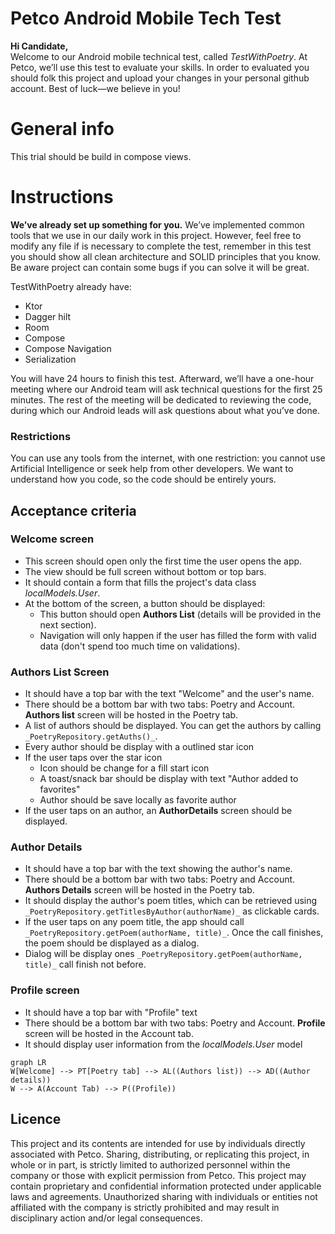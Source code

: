 # Petco Android Mobile Tech Test

**Hi Candidate,**  
Welcome to our Android mobile technical test, called _TestWithPoetry_. At Petco, we’ll use this test to evaluate your skills.
In order to evaluated you should folk this project and upload your changes in your personal github account.
Best of luck—we believe in you!

# General info
This trial should be build in compose views.

# Instructions
**We’ve already set up something for you.**  We’ve implemented common tools that we use in our daily work in this project. However, feel free to modify any file if is necessary to complete the test, remember in this test you should show all clean architecture and SOLID principles that you know. Be aware project can contain some bugs if you can solve it will be great.

TestWithPoetry already have:
- Ktor
- Dagger hilt
- Room
- Compose
- Compose Navigation
- Serialization

You will have 24 hours to finish this test. Afterward, we’ll have a one-hour meeting where our Android team will ask technical questions for the first 25 minutes. The rest of the meeting will be dedicated to reviewing the code, during which our Android leads will ask questions about what you’ve done.

### Restrictions

You can use any tools from the internet, with one restriction: you cannot use Artificial Intelligence or seek help from other developers. We want to understand how you code, so the code should be entirely yours.

## Acceptance criteria

### Welcome screen
-   This screen should open only the first time the user opens the app.
-   The view should be full screen without bottom or top bars.
-   It should contain a form that fills the project's data class  _localModels.User_.
-   At the bottom of the screen, a button should be displayed:
    -   This button should open **Authors List** (details will be provided in the next section).
    -   Navigation will only happen if the user has filled the form with valid data (don't spend too much time on validations).

### Authors List Screen
-  It should have a top bar with the text "Welcome" and the user's name.
-   There should be a bottom bar with two tabs: Poetry and Account. **Authors list** screen will be hosted in the Poetry tab.
-   A list of authors should be displayed. You can get the authors by calling  `_PoetryRepository.getAuths()_`.
- Every author should be display with a outlined star icon
- If the user taps over the star icon
    - Icon should be change for a fill start icon
    - A toast/snack bar should be display with text "Author added to favorites"
    - Author should be save locally as favorite author
- If the user taps on an author, an  **AuthorDetails**  screen should be displayed.

### Author Details
-  It should have a top bar with the text showing the author's name.
-   There should be a bottom bar with two tabs: Poetry and Account. **Authors Details** screen will be hosted in the Poetry tab.
-   It should display the author's poem titles, which can be retrieved using  `_PoetryRepository.getTitlesByAuthor(authorName)_`  as clickable cards.
-   If the user taps on any poem title, the app should call  `_PoetryRepository.getPoem(authorName, title)_`. Once the call finishes, the poem should be displayed as a dialog.
- Dialog will be display ones `_PoetryRepository.getPoem(authorName, title)_` call finish not before.

### Profile screen
- It should have a top bar with "Profile"  text
- There should be a bottom bar with two tabs: Poetry and Account. **Profile** screen will be hosted in the Account tab.
- It should display user information from the _localModels.User_ model

```mermaid
graph LR
W[Welcome] --> PT[Poetry tab] --> AL((Authors list)) --> AD((Author details))
W --> A(Account Tab) --> P((Profile))
```

## Licence
This project and its contents are intended for use by individuals directly associated with Petco. Sharing, distributing, or replicating this project, in whole or in part, is strictly limited to authorized personnel within the company or those with explicit permission from Petco.
This project may contain proprietary and confidential information protected under applicable laws and agreements. Unauthorized sharing with individuals or entities not affiliated with the company is strictly prohibited and may result in disciplinary action and/or legal consequences.
